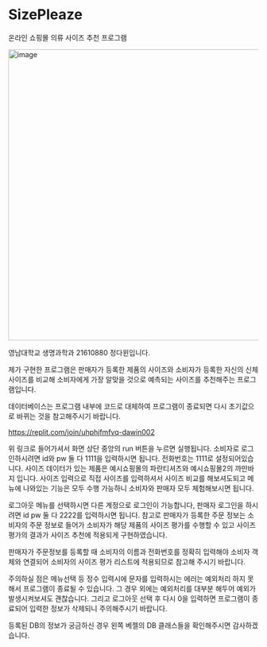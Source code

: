 # SizePleaze
온라인 쇼핑몰 의류 사이즈 추천 프로그램

<img width="586" alt="image" src="https://github.com/dawin002/SizePleaze/assets/77649724/7b42016e-2bd3-4398-8df4-16c53c4ae431">

영남대학교 생명과학과 21610880 정다윈입니다.

제가 구현한 프로그램은 판매자가 등록한 제품의 사이즈와 소비자가 등록한
자신의 신체 사이즈를 비교해 소비자에게 가장 알맞을 것으로 예측되는
사이즈를 추천해주는 프로그램입니다.

데이터베이스는 프로그램 내부에 코드로 대체하여 프로그램이 종료되면 다시
초기값으로 바뀌는 것을 참고해주시기 바랍니다.


https://replit.com/join/uhphjfmfvq-dawin002


위 링크로 들어가셔서 화면 상단 중앙의 run 버튼을 누르면 실행됩니다.
소비자로 로그인하시려면 id와 pw 둘 다 1111을 입력하시면 됩니다.
전화번호는 1111로 설정되어있습니다.
사이즈 데이터가 있는 제품은 예시쇼핑몰의 파란티셔츠와 예시쇼핑몰2의
까만바지 입니다.
사이즈 입력으로 직접 사이즈를 입력하셔서 사이즈 비교를 해보셔도되고
메뉴에 나와있는 기능은 모두 수행 가능하니 소비자와 판매자 모두
체험해보시면 됩니다.

로그아웃 메뉴를 선택하시면 다른 계정으로 로그인이 가능합니다,
판매자 로그인을 하시려면 id pw 둘 다 2222를 입력하시면 됩니다.
참고로 판매자가 등록한 주문 정보는 소비자의 주문 정보로 들어가
소비자가 해당 제품의 사이즈 평가를 수행할 수 있고 사이즈 평가의 결과가
사이즈 추천에 적용되게 구현하였습니다.

판매자가 주문정보를 등록할 때 소비자의 이름과 전화번호를 정확히 입력해야
소비자 객체와 연결되어 소비자의 사이즈 평가 리스트에 적용되므로 참고해
주시기 바랍니다.

주의하실 점은 메뉴선택 등 정수 입력시에 문자를 입력하시는 에러는 예외처리
하지 못해서 프로그램이 종료될 수 있습니다. 그 경우 외에는 예외처리를
대부분 해두어 예외가 발생시켜보셔도 괜찮습니다.
그리고 로그아웃 선택 후 다시 0을 입력하면 프로그램이 종료되어
입력한 정보가 삭제되니 주의해주시기 바랍니다.

등록된 DB의 정보가 궁금하신 경우 왼쪽 베젤의 DB 클래스들을 확인해주시면 감사하겠습니다.
